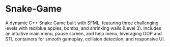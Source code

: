 # Snake-Game
A dynamic C++ Snake Game built with SFML, featuring three challenging levels with red/blue apples, bombs, and shrinking walls (Level 3). Includes an intuitive main menu, pause screen, and help menu, leveraging OOP and STL containers for smooth gameplay, collision detection, and responsive UI.
